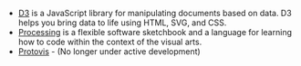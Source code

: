 - [D3](https://d3js.org) is a JavaScript library for manipulating documents based on data. D3 helps you bring data to life using HTML, SVG, and CSS.
- [Processing](https://processing.org/) is a flexible software sketchbook and a language for learning how to code within the context of the visual arts.
- [Protovis](https://mbostock.github.io/protovis/) - (No longer under active development)
